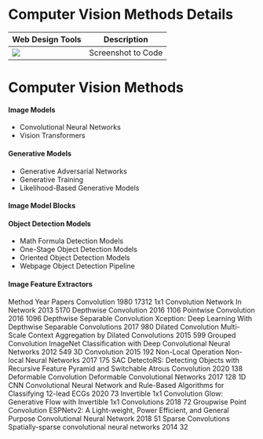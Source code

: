 
# Computer Vision Methods Details



| Web Design Tools     | Description                   |
|--------------------|-------------------------------|
| <a href="https://screenshottocode.com/" target="_parent\"><img src="https://img.shields.io/badge/Screenshot to Code-blue"/></a> | Screenshot to Code |





# Computer Vision Methods

#### Image Models
- Convolutional Neural Networks
- Vision Transformers
  

#### Generative Models
- Generative Adversarial Networks
- Generative Training
- Likelihood-Based Generative Models

#### Image Model Blocks


#### Object Detection Models
- Math Formula Detection Models
- One-Stage Object Detection Models
- Oriented Object Detection Models
- Webpage Object Detection Pipeline

#### Image Feature Extractors

Method	Year	Papers
 Convolution
1980	17312
 1x1 Convolution
 Network In Network
2013	5170
 Depthwise Convolution
2016	1106
 Pointwise Convolution
2016	1096
 Depthwise Separable Convolution
 Xception: Deep Learning With Depthwise Separable Convolutions
2017	980
 Dilated Convolution
 Multi-Scale Context Aggregation by Dilated Convolutions
2015	599
 Grouped Convolution
 ImageNet Classification with Deep Convolutional Neural Networks
2012	549
 3D Convolution
2015	192
 Non-Local Operation
 Non-local Neural Networks
2017	175
 SAC
 DetectoRS: Detecting Objects with Recursive Feature Pyramid and Switchable Atrous Convolution
2020	138
 Deformable Convolution
 Deformable Convolutional Networks
2017	128
 1D CNN
 Convolutional Neural Network and Rule-Based Algorithms for Classifying 12-lead ECGs
2020	73
 Invertible 1x1 Convolution
 Glow: Generative Flow with Invertible 1x1 Convolutions
2018	72
 Groupwise Point Convolution
 ESPNetv2: A Light-weight, Power Efficient, and General Purpose Convolutional Neural Network
2018	51
 Sparse Convolutions
 Spatially-sparse convolutional neural networks
2014	32
 


#### 


#### 

#### 


#### 


#### 


#### 

#### 


#### 


#### 


#### 
